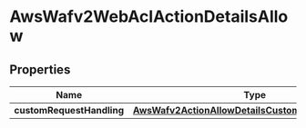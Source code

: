

# AwsWafv2WebAclActionDetailsAllow


## Properties

| Name | Type | Description | Notes |
|------------ | ------------- | ------------- | -------------|
|**customRequestHandling** | [**AwsWafv2ActionAllowDetailsCustomRequestHandling**](AwsWafv2ActionAllowDetailsCustomRequestHandling.md) |  |  [optional] |



